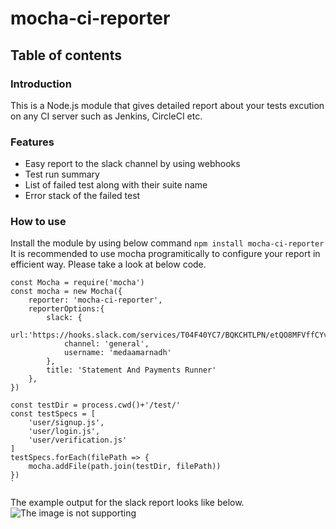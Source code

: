 # mocha-ci-reporter
## Table of contents
### Introduction 
This is a Node.js module that gives detailed report about your tests excution on any CI server such as Jenkins, CircleCI etc.
### Features 
- Easy report to the slack channel by using webhooks
- Test run summary
- List of failed test along with their suite name
- Error stack of the failed test

### How to use 
Install the module by using below command 
`npm install mocha-ci-reporter`
It is recommended to use mocha programitically to configure your report in efficient way. Please take a look at below code.

	const Mocha = require('mocha')
    const mocha = new Mocha({
        reporter: 'mocha-ci-reporter',
        reporterOptions:{
            slack: {
                url:'https://hooks.slack.com/services/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',
                channel: 'general',
                username: 'medaamarnadh'
            },
            title: 'Statement And Payments Runner'            
        },
    })
    
    const testDir = process.cwd()+'/test/'
    const testSpecs = [
        'user/signup.js',
        'user/login.js',
        'user/verification.js'
    ]
    testSpecs.forEach(filePath => {
        mocha.addFile(path.join(testDir, filePath))
    })
    `

The example output for the slack report looks like below.
![ The image is not supporting](https://drive.google.com/file/d/1TWUzs2DbqyLI8lhldXARLm4O3SS_cOKd/view?usp=sharing)


    
    
    